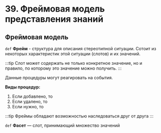 # 39. Фреймовая модель представления знаний

## Фреймовая модель

`def` **Фрейм** - структура для описания стереотипной ситуации. Сотоит из некоторых характеристик этой ситуации (слотов) и их значений.

:::tip
Слот может содержать не только конкретное значение, но и правило, по которому это значение можно получить.
:::

Данные процедуры могут реагировать на события.

**Виды процедур:**

1. Если добавлено, то
2. Если удалено, то
3. Если нужно, то

:::tip
Фреймы обладают возможностью наследоваться друг от друга
:::

`def` **Фасет** — слот, принимающий множество значений

